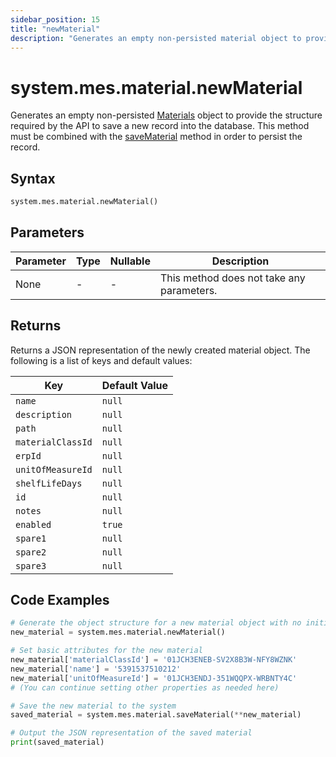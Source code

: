 ```yaml
---
sidebar_position: 15
title: "newMaterial"
description: "Generates an empty non-persisted material object to provide the structure to retrieve records from the database."
---
```


# system.mes.material.newMaterial

Generates an empty non-persisted [Materials](../../data-model/material-model/material) object to provide the structure required by the API
to save a new record into the database. This method must be combined with the [saveMaterial](./save-material) method in order to persist the record.

## Syntax

```python
system.mes.material.newMaterial()
```

## Parameters

| Parameter | Type | Nullable | Description                               |
|-----------|------|----------|-------------------------------------------|
| None      | -    | -        | This method does not take any parameters. |

## Returns

Returns a JSON representation of the newly created material object. The following is a list of keys and default values:

| Key               | Default Value |
|-------------------|---------------|
| `name`            | `null`        |
| `description`     | `null`        |
| `path`            | `null`        |
| `materialClassId` | `null`        |
| `erpId`           | `null`        |
| `unitOfMeasureId` | `null`        |
| `shelfLifeDays`   | `null`        |
| `id`              | `null`        |
| `notes`           | `null`        |
| `enabled`         | `true`        |
| `spare1`          | `null`        |
| `spare2`          | `null`        |
| `spare3`          | `null`        |

## Code Examples

```python
# Generate the object structure for a new material object with no initial arguments
new_material = system.mes.material.newMaterial()

# Set basic attributes for the new material
new_material['materialClassId'] = '01JCH3ENEB-SV2X8B3W-NFY8WZNK'
new_material['name'] = '5391537510212'
new_material['unitOfMeasureId'] = '01JCH3ENDJ-351WQQPX-WRBNTY4C'
# (You can continue setting other properties as needed here)

# Save the new material to the system
saved_material = system.mes.material.saveMaterial(**new_material)

# Output the JSON representation of the saved material
print(saved_material)
```
